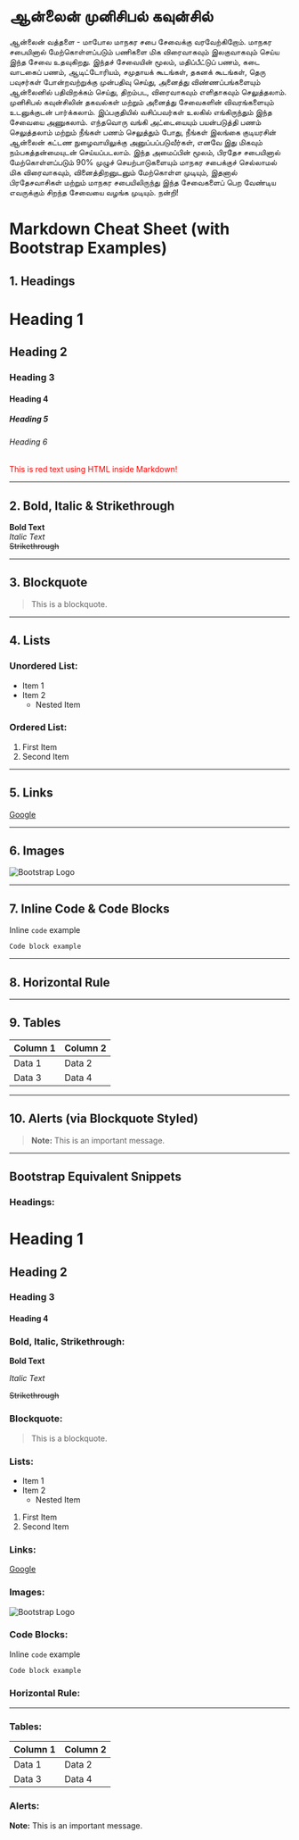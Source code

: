 # ஆன்லைன் முனிசிபல் கவுன்சில்

ஆன்லைன் வத்தளை - மாபோல மாநகர சபை சேவைக்கு வரவேற்கிறோம். மாநகர சபையினால் மேற்கொள்ளப்படும் பணிகளை மிக விரைவாகவும் இலகுவாகவும் செய்ய இந்த சேவை உதவுகிறது. இந்தச் சேவையின் மூலம், மதிப்பீட்டுப் பணம், கடை வாடகைப் பணம், ஆடிட்டோரியம், சமுதாயக் கூடங்கள், தகனக் கூடங்கள், தெரு பவுசர்கள் போன்றவற்றுக்கு முன்பதிவு செய்து, அனைத்து விண்ணப்பங்களையும் ஆன்லைனில் பதிவிறக்கம் செய்து, திறம்பட, விரைவாகவும் எளிதாகவும் செலுத்தலாம். முனிசிபல் கவுன்சிலின் தகவல்கள் மற்றும் அனைத்து சேவைகளின் விவரங்களையும் உடனுக்குடன் பார்க்கலாம். இப்பகுதியில் வசிப்பவர்கள் உலகில் எங்கிருந்தும் இந்த சேவையை அணுகலாம். எந்தவொரு வங்கி அட்டையையும் பயன்படுத்தி பணம் செலுத்தலாம் மற்றும் நீங்கள் பணம் செலுத்தும் போது, ​​நீங்கள் இலங்கை குடியரசின் ஆன்லைன் கட்டண நுழைவாயிலுக்கு அனுப்பப்படுவீர்கள், எனவே இது மிகவும் நம்பகத்தன்மையுடன் செய்யப்படலாம். இந்த அமைப்பின் மூலம், பிரதேச சபையினால் மேற்கொள்ளப்படும் 90% முழுச் செயற்பாடுகளையும் மாநகர சபைக்குச் செல்லாமல் மிக விரைவாகவும், வினைத்திறனுடனும் மேற்கொள்ள முடியும், இதனால் பிரதேசவாசிகள் மற்றும் மாநகர சபையிலிருந்து இந்த சேவைகளைப் பெற வேண்டிய எவருக்கும் சிறந்த சேவையை வழங்க முடியும். நன்றி!


# Markdown Cheat Sheet (with Bootstrap Examples)

## 1. Headings

# Heading 1
## Heading 2
### Heading 3
#### Heading 4
##### Heading 5
###### Heading 6
<p style="color: red;">This is red text using HTML inside Markdown!</p>

---

## 2. Bold, Italic & Strikethrough

**Bold Text**  
*Italic Text*  
~~Strikethrough~~

---

## 3. Blockquote

> This is a blockquote.

---

## 4. Lists

### Unordered List:

- Item 1
- Item 2
  - Nested Item

### Ordered List:

1. First Item
2. Second Item

---

## 5. Links

[Google](https://www.google.com)

---

## 6. Images

![Bootstrap Logo](https://getbootstrap.com/docs/5.3/assets/brand/bootstrap-logo-shadow.png)

---

## 7. Inline Code & Code Blocks

Inline `code` example

```
Code block example
```  

---

## 8. Horizontal Rule

---

## 9. Tables

| Column 1 | Column 2 |
|---------|---------|
| Data 1  | Data 2  |
| Data 3  | Data 4  |

---

## 10. Alerts (via Blockquote Styled)

> **Note:** This is an important message.

---

## Bootstrap Equivalent Snippets

### Headings:


<h1 class="display-1">Heading 1</h1>
<h2 class="display-2">Heading 2</h2>
<h3 class="display-3">Heading 3</h3>
<h4 class="display-4">Heading 4</h4>

### Bold, Italic, Strikethrough:

<p><strong>Bold Text</strong></p>
<p><em>Italic Text</em></p>
<p><del>Strikethrough</del></p>

### Blockquote:

<blockquote class="blockquote">
  <p>This is a blockquote.</p>
</blockquote>

### Lists:

<ul class="list-group">
  <li class="list-group-item">Item 1</li>
  <li class="list-group-item">Item 2
    <ul>
      <li>Nested Item</li>
    </ul>
  </li>
</ul>

<ol class="list-group list-group-numbered">
  <li class="list-group-item">First Item</li>
  <li class="list-group-item">Second Item</li>
</ol>

### Links:

<a href="https://www.google.com" class="btn btn-primary">Google</a>

### Images:

<img src="https://getbootstrap.com/docs/5.3/assets/brand/bootstrap-logo-shadow.png" class="img-fluid rounded" alt="Bootstrap Logo">

### Code Blocks:

<p>Inline <code>code</code> example</p>

<pre><code>Code block example</code></pre>

### Horizontal Rule:

<hr class="my-4">

### Tables:

<table class="table table-striped">
  <thead>
    <tr>
      <th>Column 1</th>
      <th>Column 2</th>
    </tr>
  </thead>
  <tbody>
    <tr>
      <td>Data 1</td>
      <td>Data 2</td>
    </tr>
    <tr>
      <td>Data 3</td>
      <td>Data 4</td>
    </tr>
  </tbody>
</table>

### Alerts:

<div class="alert alert-warning" role="alert">
  <strong>Note:</strong> This is an important message.
</div>

